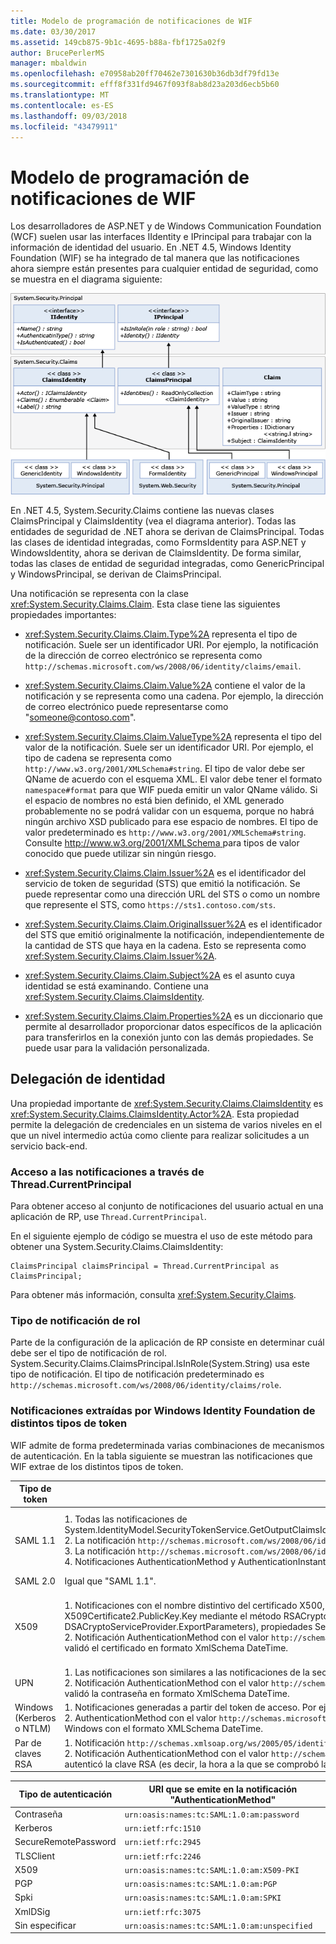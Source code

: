 ```yaml
---
title: Modelo de programación de notificaciones de WIF
ms.date: 03/30/2017
ms.assetid: 149cb875-9b1c-4695-b88a-fbf1725a02f9
author: BrucePerlerMS
manager: mbaldwin
ms.openlocfilehash: e70958ab20ff70462e7301630b36db3df79fd13e
ms.sourcegitcommit: efff8f331fd9467f093f8ab8d23a203d6ecb5b60
ms.translationtype: MT
ms.contentlocale: es-ES
ms.lasthandoff: 09/03/2018
ms.locfileid: "43479911"
---
```

# <a name="wif-claims-programming-model"></a>Modelo de programación de notificaciones de WIF
Los desarrolladores de ASP.NET y de Windows Communication Foundation (WCF) suelen usar las interfaces IIdentity e IPrincipal para trabajar con la información de identidad del usuario. En .NET 4.5, Windows Identity Foundation (WIF) se ha integrado de tal manera que las notificaciones ahora siempre están presentes para cualquier entidad de seguridad, como se muestra en el diagrama siguiente:  
  
 ![Modelo de programación de notificaciones de WIF](../../../docs/framework/security/media/wifclaimsprogrammingmodel.png "WIFClaimsProgrammingModel")  
  
 En .NET 4.5, System.Security.Claims contiene las nuevas clases ClaimsPrincipal y ClaimsIdentity (vea el diagrama anterior). Todas las entidades de seguridad de .NET ahora se derivan de ClaimsPrincipal. Todas las clases de identidad integradas, como FormsIdentity para ASP.NET y WindowsIdentity, ahora se derivan de ClaimsIdentity. De forma similar, todas las clases de entidad de seguridad integradas, como GenericPrincipal y WindowsPrincipal, se derivan de ClaimsPrincipal.  
  
 Una notificación se representa con la clase <xref:System.Security.Claims.Claim>. Esta clase tiene las siguientes propiedades importantes:  
  
-   <xref:System.Security.Claims.Claim.Type%2A> representa el tipo de notificación. Suele ser un identificador URI. Por ejemplo, la notificación de la dirección de correo electrónico se representa como `http://schemas.microsoft.com/ws/2008/06/identity/claims/email`.  
  
-   <xref:System.Security.Claims.Claim.Value%2A> contiene el valor de la notificación y se representa como una cadena. Por ejemplo, la dirección de correo electrónico puede representarse como "someone@contoso.com".  
  
-   <xref:System.Security.Claims.Claim.ValueType%2A> representa el tipo del valor de la notificación. Suele ser un identificador URI. Por ejemplo, el tipo de cadena se representa como `http://www.w3.org/2001/XMLSchema#string`. El tipo de valor debe ser QName de acuerdo con el esquema XML. El valor debe tener el formato `namespace#format` para que WIF pueda emitir un valor QName válido. Si el espacio de nombres no está bien definido, el XML generado probablemente no se podrá validar con un esquema, porque no habrá ningún archivo XSD publicado para ese espacio de nombres. El tipo de valor predeterminado es `http://www.w3.org/2001/XMLSchema#string`. Consulte [ http://www.w3.org/2001/XMLSchema ](https://go.microsoft.com/fwlink/?LinkId=209155) para tipos de valor conocido que puede utilizar sin ningún riesgo.  
  
-   <xref:System.Security.Claims.Claim.Issuer%2A> es el identificador del servicio de token de seguridad (STS) que emitió la notificación. Se puede representar como una dirección URL del STS o como un nombre que represente el STS, como `https://sts1.contoso.com/sts`.  
  
-   <xref:System.Security.Claims.Claim.OriginalIssuer%2A> es el identificador del STS que emitió originalmente la notificación, independientemente de la cantidad de STS que haya en la cadena. Esto se representa como <xref:System.Security.Claims.Claim.Issuer%2A>.  
  
-   <xref:System.Security.Claims.Claim.Subject%2A> es el asunto cuya identidad se está examinando. Contiene una <xref:System.Security.Claims.ClaimsIdentity>.  
  
-   <xref:System.Security.Claims.Claim.Properties%2A> es un diccionario que permite al desarrollador proporcionar datos específicos de la aplicación para transferirlos en la conexión junto con las demás propiedades. Se puede usar para la validación personalizada.  
  
## <a name="identity-delegation"></a>Delegación de identidad  
 Una propiedad importante de <xref:System.Security.Claims.ClaimsIdentity> es <xref:System.Security.Claims.ClaimsIdentity.Actor%2A>. Esta propiedad permite la delegación de credenciales en un sistema de varios niveles en el que un nivel intermedio actúa como cliente para realizar solicitudes a un servicio back-end.  
  
### <a name="accessing-claims-through-threadcurrentprincipal"></a>Acceso a las notificaciones a través de Thread.CurrentPrincipal  
 Para obtener acceso al conjunto de notificaciones del usuario actual en una aplicación de RP, use `Thread.CurrentPrincipal`.  
  
 En el siguiente ejemplo de código se muestra el uso de este método para obtener una System.Security.Claims.ClaimsIdentity:  
  
```  
ClaimsPrincipal claimsPrincipal = Thread.CurrentPrincipal as ClaimsPrincipal;  
```  
  
 Para obtener más información, consulta <xref:System.Security.Claims>.  
  
### <a name="role-claim-type"></a>Tipo de notificación de rol  
 Parte de la configuración de la aplicación de RP consiste en determinar cuál debe ser el tipo de notificación de rol. System.Security.Claims.ClaimsPrincipal.IsInRole(System.String) usa este tipo de notificación. El tipo de notificación predeterminado es `http://schemas.microsoft.com/ws/2008/06/identity/claims/role`.  
  
### <a name="claims-extracted-by-windows-identity-foundation-from-different-token-types"></a>Notificaciones extraídas por Windows Identity Foundation de distintos tipos de token  
 WIF admite de forma predeterminada varias combinaciones de mecanismos de autenticación. En la tabla siguiente se muestran las notificaciones que WIF extrae de los distintos tipos de token.  
  
|Tipo de token|Notificación generada|Mapa al token de acceso de Windows|  
|-|-|-|  
|SAML 1.1|1.  Todas las notificaciones de System.IdentityModel.SecurityTokenService.GetOutputClaimsIdentity(System.Security.Claims.ClaimsPrincipal,System.IdentityModel.Protocols.WSTrust.RequestSecurityToken,System.IdentityModel.Scope).<br />2.  La notificación `http://schemas.microsoft.com/ws/2008/06/identity/claims/confirmationkey` que contiene la serialización XML de la clave de confirmación, si el token contiene un token de prueba.<br />3.  La notificación `http://schemas.microsoft.com/ws/2008/06/identity/claims/samlissuername` del elemento Issuer.<br />4.  Notificaciones AuthenticationMethod y AuthenticationInstant, si el token contiene una instrucción de autenticación.|Además de las notificaciones que aparecen en "SAML 1.1", excepto las notificaciones de tipo `http://schemas.xmlsoap.org/ws/2005/05/identity/claims/name`, se agregarán notificaciones relacionadas con la autenticación de Windows y la identidad se representará mediante WindowsClaimsIdentity.|  
|SAML 2.0|Igual que "SAML 1.1".|Igual que "SAML 1.1 Asignado a la cuenta de Windows".|  
|X509|1.  Notificaciones con el nombre distintivo del certificado X500, emailName, dnsName, SimpleName, UpnName, UrlName, thumbprint, RsaKey (este se puede extraer de la propiedad X509Certificate2.PublicKey.Key mediante el método RSACryptoServiceProvider.ExportParameters), DsaKey (este se puede extraer de la propiedad X509Certificate2.PublicKey.Key mediante el método DSACryptoServiceProvider.ExportParameters), propiedades SerialNumber del certificado X509.<br />2.  Notificación AuthenticationMethod con el valor `http://schemas.microsoft.com/ws/2008/06/identity/authenticationmethod/x509`. Notificación AuthenticationInstant con el valor de la hora a la que se validó el certificado en formato XmlSchema DateTime.|1.  Usa el nombre de dominio completo de la cuenta de Windows como valor de la notificación `http://schemas.xmlsoap.org/ws/2005/05/identity/claims/name`. .<br />2.  Notificaciones del certificado X509 no asignadas a Windows y notificaciones de la cuenta de Windows obtenidas mediante la asignación del certificado a Windows.|  
|UPN|1.  Las notificaciones son similares a las notificaciones de la sección de autenticación de Windows.<br />2.  Notificación AuthenticationMethod con el valor `http://schemas.microsoft.com/ws/2008/06/identity/authenticationmethod/password`. Notificación AuthenticationInstant con el valor de la hora a la que se validó la contraseña en formato XmlSchema DateTime.||  
|Windows (Kerberos o NTLM)|1.  Notificaciones generadas a partir del token de acceso. Por ejemplo: PrimarySID, DenyOnlyPrimarySID, PrimaryGroupSID, DenyOnlyPrimaryGroupSID, GroupSID, DenyOnlySID y Name.<br />2.  AuthenticationMethod con el valor `http://schemas.microsoft.com/ws/2008/06/identity/authenticationmethod/windows`. AuthenticationInstant con el valor de la hora a la que se creó el token de acceso a Windows con el formato XMLSchema DateTime.||  
|Par de claves RSA|1.  Notificación `http://schemas.xmlsoap.org/ws/2005/05/identity/claims/rsa` con el valor de RSAKeyValue.<br />2.  Notificación AuthenticationMethod con el valor `http://schemas.microsoft.com/ws/2008/06/identity/authenticationmethod/signature`. Notificación AuthenticationInstant con el valor de la hora a la que se autenticó la clave RSA (es decir, la hora a la que se comprobó la firma) con el formato XMLSchema DateTime.||  
  
|Tipo de autenticación|URI que se emite en la notificación "AuthenticationMethod"|  
|-|-|  
|Contraseña|`urn:oasis:names:tc:SAML:1.0:am:password`|  
|Kerberos|`urn:ietf:rfc:1510`|  
|SecureRemotePassword|`urn:ietf:rfc:2945`|  
|TLSClient|`urn:ietf:rfc:2246`|  
|X509|`urn:oasis:names:tc:SAML:1.0:am:X509-PKI`|  
|PGP|`urn:oasis:names:tc:SAML:1.0:am:PGP`|  
|Spki|`urn:oasis:names:tc:SAML:1.0:am:SPKI`|  
|XmlDSig|`urn:ietf:rfc:3075`|  
|Sin especificar|`urn:oasis:names:tc:SAML:1.0:am:unspecified`|
